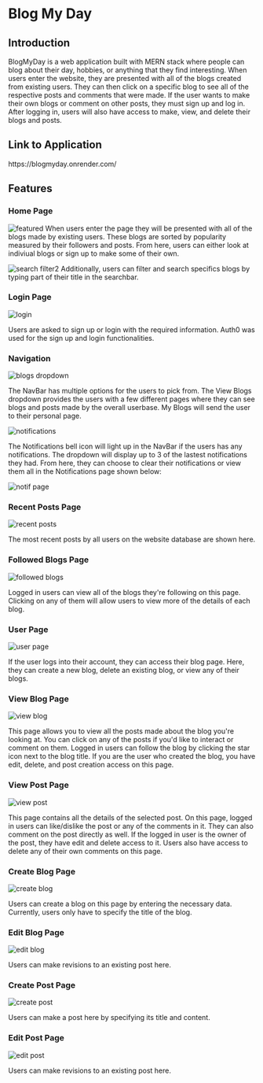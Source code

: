 # Blog My Day


<h2>Introduction</h2>
BlogMyDay is a web application built with MERN stack where people can blog about their day, hobbies, or anything that they find interesting. When users enter the website, they are presented with all of the blogs created from existing users. They can then click on a specific blog to see all of the respective posts and comments that were made. If the user wants to make their own blogs or comment on other posts, they must sign up and log in. After logging in, users will also have access to make, view, and delete their blogs and posts.


<h2>Link to Application</h2>
https://blogmyday.onrender.com/


Features
----
### Home Page

![featured](https://user-images.githubusercontent.com/27057402/216795792-60403b65-f515-4c19-b56d-45315acf2d02.PNG)
When users enter the page they will be presented with all of the blogs made by existing users. These blogs are sorted by popularity measured by their followers and posts. From here, users can either look at indiviual blogs or sign up to make some of their own.

![search filter2](https://user-images.githubusercontent.com/27057402/216796834-028523fb-9c29-4a21-a6df-ad4f71d413ad.png)
Additionally, users can filter and search specifics blogs by typing part of their title in the searchbar.

### Login Page

![login](https://user-images.githubusercontent.com/27057402/214251560-203ebc56-21de-42a0-ab88-505842b00187.PNG)

Users are asked to sign up or login with the required information. Auth0 was used for the sign up and login functionalities.

### Navigation

![blogs dropdown](https://user-images.githubusercontent.com/27057402/216796095-65c05819-d62b-46c0-8b09-9d9b32758d06.png)

The NavBar has multiple options for the users to pick from. The View Blogs dropdown provides the users with a few different pages where they can see blogs and posts made by the overall userbase. My Blogs will send the user to their personal page. 

![notifications](https://user-images.githubusercontent.com/27057402/216796162-36a3f417-de68-4612-af36-ec1db60ebbf3.png)

The Notifications bell icon will light up in the NavBar if the users has any notifications. The dropdown will display up to 3 of the lastest notifications they had. From here, they can choose to clear their notifications or view them all in the Notifications page shown below:

![notif page](https://user-images.githubusercontent.com/27057402/216796205-fa46af06-5891-4b42-8f2a-dbb9ddf45036.PNG)

### Recent Posts Page

![recent posts](https://user-images.githubusercontent.com/27057402/216796300-cdf18b95-5971-41c9-b033-aa137dac80df.PNG)

The most recent posts by all users on the website database are shown here.

### Followed Blogs Page

![followed blogs](https://user-images.githubusercontent.com/27057402/216796373-80b193b0-de3a-4d0c-831e-0443c5998306.PNG)

Logged in users can view all of the blogs they're following on this page. Clicking on any of them will allow users to view more of the details of each blog.

### User Page

![user page](https://user-images.githubusercontent.com/27057402/216795859-72b03e2b-f016-46b6-a620-318e1d9b5fb1.PNG)

If the user logs into their account, they can access their blog page. Here, they can create a new blog, delete an existing blog, or view any of their blogs.

### View Blog Page 

![view blog](https://user-images.githubusercontent.com/27057402/216795868-54c8d2f5-1569-4bd7-9b9e-5fb164a7392c.PNG)

This page allows you to view all the posts made about the blog you're looking at. You can click on any of the posts if you'd like to interact or comment on them. Logged in users can follow the blog by clicking the star icon next to the blog title. If you are the user who created the blog, you have edit, delete, and post creation access on this page.

### View Post Page

![view post](https://user-images.githubusercontent.com/27057402/216796349-a623d1d2-3f96-44c1-80f2-4dcf883a83b4.PNG)

This page contains all the details of the selected post. On this page, logged in users can like/dislike the post or any of the comments in it. They can also comment on the post directly as well. If the logged in user is the owner of the post, they have edit and delete access to it. Users also have access to delete any of their own comments on this page.

### Create Blog Page 

![create blog](https://user-images.githubusercontent.com/27057402/216796535-14c882da-a1f0-4d53-90e0-5639447c4df6.PNG)

Users can create a blog on this page by entering the necessary data. Currently, users only have to specify the title of the blog.

### Edit Blog Page 

![edit blog](https://user-images.githubusercontent.com/27057402/216796493-6a4645d1-0fce-4d86-902d-679b3ebc8e7d.PNG)

Users can make revisions to an existing post here.

### Create Post Page 

![create post](https://user-images.githubusercontent.com/27057402/216796539-17d03d4e-661a-4935-937f-4c54308dc089.PNG)

Users can make a post here by specifying its title and content.

### Edit Post Page 

![edit post](https://user-images.githubusercontent.com/27057402/216796462-f1d27a2f-bb73-4985-aa5e-76135611ca18.PNG)

Users can make revisions to an existing post here.
